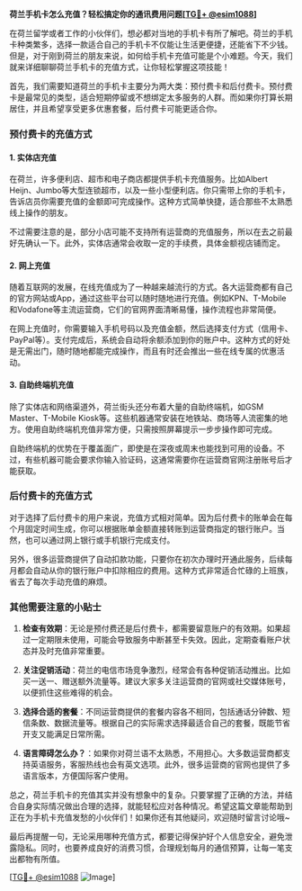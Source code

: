 **荷兰手机卡怎么充值？轻松搞定你的通讯费用问题[[TG💪+ @esim1088](https://t.me/s/esim1088)]**

在荷兰留学或者工作的小伙伴们，想必都对当地的手机卡有所了解吧。荷兰的手机卡种类繁多，选择一款适合自己的手机卡不仅能让生活更便捷，还能省下不少钱。但是，对于刚到荷兰的朋友来说，如何给手机卡充值可能是个小难题。今天，我们就来详细聊聊荷兰手机卡的充值方式，让你轻松掌握这项技能！

首先，我们需要知道荷兰的手机卡主要分为两大类：预付费卡和后付费卡。预付费卡是最常见的类型，适合短期停留或不想绑定太多服务的人群。而如果你打算长期居住，并且希望享受更多优惠套餐，后付费卡可能更适合你。

### 预付费卡的充值方式

#### 1. 实体店充值

在荷兰，许多便利店、超市和电子商店都提供手机卡充值服务。比如Albert Heijn、Jumbo等大型连锁超市，以及一些小型便利店。你只需带上你的手机卡，告诉店员你需要充值的金额即可完成操作。这种方式简单快捷，适合那些不太熟悉线上操作的朋友。

不过需要注意的是，部分小店可能不支持所有运营商的充值服务，所以在去之前最好先确认一下。此外，实体店通常会收取一定的手续费，具体金额视店铺而定。

#### 2. 网上充值

随着互联网的发展，在线充值成为了一种越来越流行的方式。各大运营商都有自己的官方网站或App，通过这些平台可以随时随地进行充值。例如KPN、T-Mobile和Vodafone等主流运营商，它们的官网界面清晰易懂，操作流程也非常简便。

在网上充值时，你需要输入手机号码以及充值金额，然后选择支付方式（信用卡、PayPal等）。支付完成后，系统会自动将余额添加到你的账户中。这种方式的好处是无需出门，随时随地都能完成操作，而且有时还会推出一些在线专属的优惠活动。

#### 3. 自助终端机充值

除了实体店和网络渠道外，荷兰街头还分布着大量的自助终端机，如GSM Master、T-Mobile Kiosk等。这些机器通常安装在地铁站、商场等人流密集的地方。使用自助终端机充值非常方便，只需按照屏幕提示一步步操作即可完成。

自助终端机的优势在于覆盖面广，即使是在深夜或周末也能找到可用的设备。不过，有些机器可能会要求你输入验证码，这通常需要你在运营商官网注册账号后才能获取。

### 后付费卡的充值方式

对于选择了后付费卡的用户来说，充值方式相对简单。因为后付费卡的账单会在每个月固定时间生成，你可以根据账单金额直接转账到运营商指定的银行账户。当然，也可以通过网上银行或手机银行完成支付。

另外，很多运营商提供了自动扣款功能，只要你在初次办理时开通此服务，后续每月都会自动从你的银行账户中扣除相应的费用。这种方式非常适合忙碌的上班族，省去了每次手动充值的麻烦。

### 其他需要注意的小贴士

1. **检查有效期**：无论是预付费还是后付费卡，都需要留意账户的有效期。如果超过一定期限未使用，可能会导致服务中断甚至卡失效。因此，定期查看账户状态并及时充值非常重要。

2. **关注促销活动**：荷兰的电信市场竞争激烈，经常会有各种促销活动推出。比如买一送一、赠送额外流量等。建议大家多关注运营商的官网或社交媒体账号，以便抓住这些难得的机会。

3. **选择合适的套餐**：不同运营商提供的套餐内容各不相同，包括通话分钟数、短信条数、数据流量等。根据自己的实际需求选择最适合自己的套餐，既能节省开支又能满足日常所需。

4. **语言障碍怎么办？**：如果你对荷兰语不太熟悉，不用担心。大多数运营商都支持英语服务，客服热线也会有英文选项。此外，很多运营商的官网也提供了多语言版本，方便国际客户使用。

总之，荷兰手机卡的充值其实并没有想象中的复杂。只要掌握了正确的方法，并结合自身实际情况做出合理的选择，就能轻松应对各种情况。希望这篇文章能帮助到正在为手机卡充值发愁的小伙伴们！如果你还有其他疑问，欢迎随时留言讨论哦~

最后再提醒一句，无论采用哪种充值方式，都要记得保护好个人信息安全，避免泄露隐私。同时，也要养成良好的消费习惯，合理规划每月的通信预算，让每一笔支出都物有所值。

[[TG💪+ @esim1088](https://t.me/s/esim1088) ![Image](https://i.postimg.cc/4NQfJmqS/Snipaste-2025-05-13-00-14-12.png)]